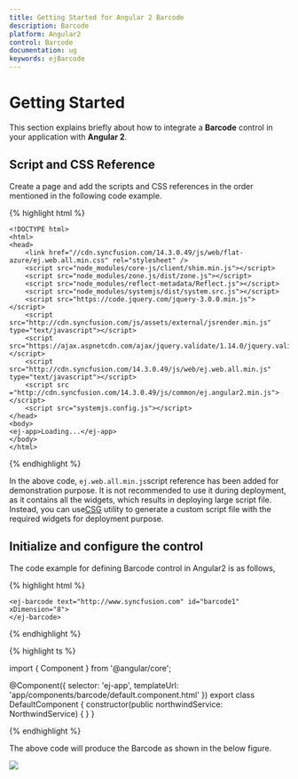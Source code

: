 ```yaml
---
title: Getting Started for Angular 2 Barcode
description: Barcode
platform: Angular2
control: Barcode
documentation: ug
keywords: ejBarcode
---
```


# Getting Started

This section explains briefly about how to integrate a **Barcode** control in your application with **Angular 2**.

## Script and CSS Reference

Create a page and add the scripts and CSS references in the order mentioned in the following code example.

{% highlight html %}

    <!DOCTYPE html>
    <html>
    <head> 
        <link href="//cdn.syncfusion.com/14.3.0.49/js/web/flat-azure/ej.web.all.min.css" rel="stylesheet" />
        <script src="node_modules/core-js/client/shim.min.js"></script>
        <script src="node_modules/zone.js/dist/zone.js"></script>
        <script src="node_modules/reflect-metadata/Reflect.js"></script>
        <script src="node_modules/systemjs/dist/system.src.js"></script>
        <script src="https://code.jquery.com/jquery-3.0.0.min.js"></script>
        <script src="http://cdn.syncfusion.com/js/assets/external/jsrender.min.js" type="text/javascript"></script>
        <script src="https://ajax.aspnetcdn.com/ajax/jquery.validate/1.14.0/jquery.validate.min.js"></script>
        <script src="http://cdn.syncfusion.com/14.3.0.49/js/web/ej.web.all.min.js" type="text/javascript"></script>
        <script src ="http://cdn.syncfusion.com/14.3.0.49/js/common/ej.angular2.min.js"></script>
        <script src="systemjs.config.js"></script>
    </head>
    <body>
    <ej-app>Loading...</ej-app>
    </body>
    </html>

{% endhighlight %}

In the above code, `ej.web.all.min.js`script reference has been added for demonstration purpose. It is not recommended to use it during deployment, as it contains all the widgets, which results in deploying large script file. Instead, you can use[CSG](http://csg.syncfusion.com/# "") utility to generate a custom script file with the required widgets for deployment purpose.

## Initialize and configure the control

The code example for defining Barcode control in Angular2 is as follows,


{% highlight html %}

    <ej-barcode text="http://www.syncfusion.com" id="barcode1" xDimension="8">
    </ej-barcode>

{% endhighlight %}

{% highlight ts %}

import { Component } from '@angular/core';

@Component({
  selector: 'ej-app',
  templateUrl: 'app/components/barcode/default.component.html'
})
export class DefaultComponent {
  constructor(public northwindService: NorthwindService) { }
}
    
{% endhighlight %}


The above code will produce the Barcode as shown in the below figure.

![](getting-started_images/default.png)
